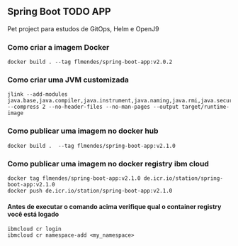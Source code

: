 
## Spring Boot TODO APP

Pet project para estudos de GitOps, Helm e OpenJ9

### Como criar a imagem Docker
    docker build . --tag flmendes/spring-boot-app:v2.0.2

### Como criar uma JVM customizada
    jlink --add-modules java.base,java.compiler,java.instrument,java.naming,java.rmi,java.security.jgss,java.security.sasl,java.sql,jdk.jconsole,jdk.unsupported --compress 2 --no-header-files --no-man-pages --output target/runtime-image

### Como publicar uma imagem no docker hub
    docker build .  --tag flmendes/spring-boot-app:v2.1.0

### Como publicar uma imagem no docker registry ibm cloud
    docker tag flmendes/spring-boot-app:v2.1.0 de.icr.io/station/spring-boot-app:v2.1.0
    docker push de.icr.io/station/spring-boot-app:v2.1.0
#### Antes de executar o comando acima verifique qual o container registry você está logado
    ibmcloud cr login
    ibmcloud cr namespace-add <my_namespace>
  